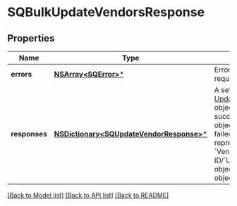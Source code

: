 # SQBulkUpdateVendorsResponse

## Properties
Name | Type | Description | Notes
------------ | ------------- | ------------- | -------------
**errors** | [**NSArray&lt;SQError&gt;***](SQError.md) | Errors encountered when the request fails. | [optional] 
**responses** | [**NSDictionary&lt;SQUpdateVendorResponse&gt;***](SQUpdateVendorResponse.md) | A set of [UpdateVendorResponse](https://developer.squareup.com/reference/square_2023-10-18/objects/UpdateVendorResponse) objects encapsulating successfully created [Vendor](https://developer.squareup.com/reference/square_2023-10-18/objects/Vendor) objects or error responses for failed attempts. The set is represented by a collection of &#x60;Vendor&#x60;-ID/&#x60;UpdateVendorResponse&#x60;-object or  &#x60;Vendor&#x60;-ID/error-object pairs. | [optional] 

[[Back to Model list]](../README.md#documentation-for-models) [[Back to API list]](../README.md#documentation-for-api-endpoints) [[Back to README]](../README.md)


